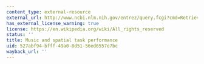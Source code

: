 ```yaml
---
content_type: external-resource
external_url: http://www.ncbi.nlm.nih.gov/entrez/query.fcgi?cmd=Retrieve&db=PubMed&dopt=Citation&list_uids=8413624
has_external_license_warning: true
license: https://en.wikipedia.org/wiki/All_rights_reserved
status: ''
title: Music and spatial task performance
uid: 527abf94-bfff-49a0-8d51-56ed6557e7bc
wayback_url: ''
---
```

